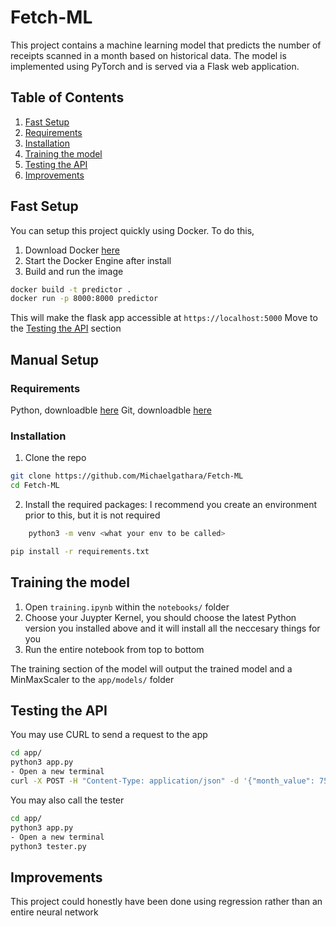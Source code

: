 # Fetch-ML
This project contains a machine learning model that predicts the number of receipts scanned in a month based on historical data. The model is implemented using PyTorch and is served via a Flask web application.

## Table of Contents
1. [Fast Setup](#fast-setup)
2. [Requirements](#requirements)
3. [Installation](#installation)
4. [Training the model](#training-the-model)
5. [Testing the API](#testing-the-api)
6. [Improvements](#improvements)

## Fast Setup
You can setup this project quickly using Docker. To do this, 
1. Download Docker [here](https://www.docker.com/products/docker-desktop/)
2. Start the Docker Engine after install
3. Build and run the image
```sh
docker build -t predictor .
docker run -p 8000:8000 predictor
```
This will make the flask app accessible at `https://localhost:5000`
Move to the [Testing the API](#testing-the-api) section

## Manual Setup
### Requirements
Python, downloadble [here](https://python.org)
Git, downloadble [here](https://git-scm.com/downloads)

### Installation
1. Clone the repo
```sh
git clone https://github.com/Michaelgathara/Fetch-ML
cd Fetch-ML
```

2. Install the required packages:
I recommend you create an environment prior to this, but it is not required
```bash
    python3 -m venv <what your env to be called>
```

```sh
pip install -r requirements.txt
```

## Training the model
1. Open `training.ipynb` within the `notebooks/` folder
2. Choose your Juypter Kernel, you should choose the latest Python version you installed above and it will install all the neccesary things for you
3. Run the entire notebook from top to bottom

The training section of the model will output the trained model and a MinMaxScaler to the `app/models/` folder

## Testing the API
You may use CURL to send a request to the app
```sh
cd app/
python3 app.py
- Open a new terminal
curl -X POST -H "Content-Type: application/json" -d '{"month_value": 7500000}' http://localhost:8000/predict
```
You may also call the tester
```sh
cd app/
python3 app.py
- Open a new terminal
python3 tester.py
```

## Improvements
This project could honestly have been done using regression rather than an entire neural network
